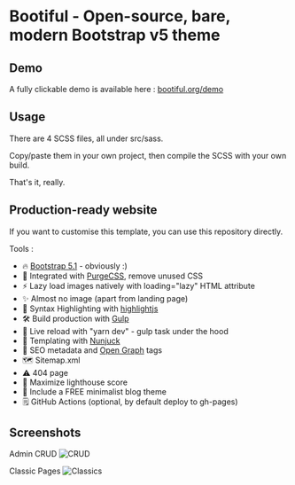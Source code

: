 # Bootiful - Open-source, bare, modern Bootstrap v5 theme

## Demo

A fully clickable demo is available here : [bootiful.org/demo](https://bootiful.org/demo)

## Usage

There are 4 SCSS files, all under src/sass.

Copy/paste them in your own project, then compile the SCSS with your own build.

That's it, really.

## Production-ready website

If you want to customise this template, you can use this repository directly.

Tools :

- 🔥 [Bootstrap 5.1](https://getbootstrap.com/docs/5.1/) - obviously :)
- 🎨 Integrated with  [PurgeCSS](https://purgecss.com), remove unused CSS
- ⚡ Lazy load images natively with loading="lazy" HTML attribute
- ✨ Almost no image (apart from landing page)
- 🎈 Syntax Highlighting with [highlightjs](https://highlightjs.org/)
- 🛠 Build production with [Gulp](https://gulpjs.com/)
- 💨 Live reload with "yarn dev" - gulp task under the hood
- 🦊 Templating with [Nunjuck](https://mozilla.github.io/nunjucks/)
- 🤖 SEO metadata and [Open Graph](https://ogp.me/) tags
- 🗺 Sitemap.xml
- ⚠️ 404 page
- 💯 Maximize lighthouse score
- 🌈 Include a FREE minimalist blog theme
- 🗒 GitHub Actions (optional, by default deploy to gh-pages)

## Screenshots

Admin CRUD
![CRUD](https://res.cloudinary.com/bdavidxyz-com/image/upload/v1637490594/bootstrap/admin_crudZ3.png)

Classic Pages
![Classics](https://res.cloudinary.com/bdavidxyz-com/image/upload/v1637305365/bootstrap/pages.png)

